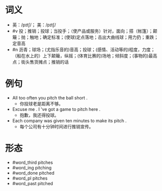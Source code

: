 # 词义
- 英：/pɪtʃ/； 美：/pɪtʃ/
- #v 投；推销；投球；当投手；（使产品或服务）针对，面向；搭（帐篷）；颠簸；抛；触地；确定标准；(使球)定点落地；击出大曲线球；用力扔；重跌；定音高
- #n 沥青；球场；(尤指乐音的)音高；投球；(感情、活动等的)程度，力度；（船在水上的）上下颠簸，纵摇；(体育比赛的)场地；倾斜度；(事物的)最高点；街头售货摊点；推销的话
# 例句
- All too often you pitch the ball short .
	- 你投球老是距离不够。
- Excuse me . I 've got a game to pitch here .
	- 抱歉，我还得投球。
- Each company was given ten minutes to make its pitch .
	- 每个公司有十分钟时间进行推销宣传。
# 形态
- #word_third pitches
- #word_ing pitching
- #word_done pitched
- #word_pl pitches
- #word_past pitched
